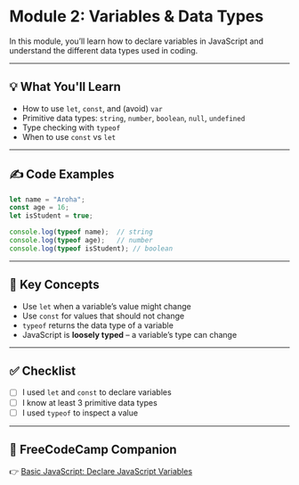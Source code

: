 # Module 2: Variables & Data Types

In this module, you’ll learn how to declare variables in JavaScript and understand the different data types used in coding.

---

## 💡 What You'll Learn
- How to use `let`, `const`, and (avoid) `var`
- Primitive data types: `string`, `number`, `boolean`, `null`, `undefined`
- Type checking with `typeof`
- When to use `const` vs `let`

---

## ✍️ Code Examples

```javascript
let name = "Aroha";
const age = 16;
let isStudent = true;

console.log(typeof name);  // string
console.log(typeof age);   // number
console.log(typeof isStudent); // boolean
```

---

## 🧠 Key Concepts

- Use `let` when a variable’s value might change
- Use `const` for values that should not change
- `typeof` returns the data type of a variable
- JavaScript is **loosely typed** – a variable’s type can change

---

## ✅ Checklist

- [ ] I used `let` and `const` to declare variables
- [ ] I know at least 3 primitive data types
- [ ] I used `typeof` to inspect a value

---

## 📘 FreeCodeCamp Companion

👉 [Basic JavaScript: Declare JavaScript Variables](https://www.freecodecamp.org/learn/javascript-algorithms-and-data-structures/basic-javascript/)
